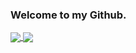 ### Welcome to my Github.

<a href="https://github.com/anuraghazra/github-readme-stats">
  <img align="center" src="https://github-readme-stats.vercel.app/api?username=MathisGauthey&count_private=true&show_icons=true&theme=github_light" />
</a>
<a href="https://github.com/anuraghazra/github-readme-stats">
  <img align="center" src="https://github-readme-stats.vercel.app/api/top-langs/?username=MathisGauthey&count_private=true&theme=github_light" />
</a>
